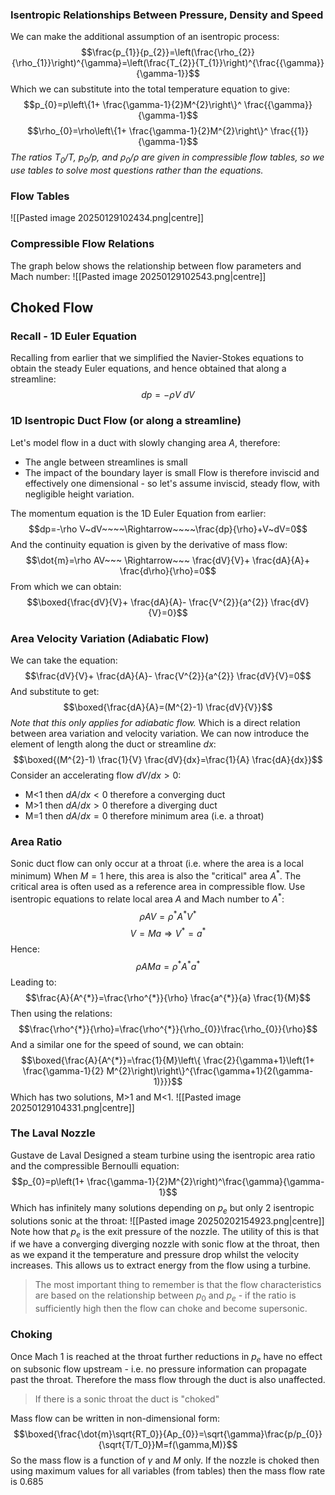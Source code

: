 ### Isentropic Relationships Between Pressure, Density and Speed
We can make the additional assumption of an isentropic process:
$$\frac{p_{1}}{p_{2}}=\left(\frac{\rho_{2}}{\rho_{1}}\right)^{\gamma}=\left(\frac{T_{2}}{T_{1}}\right)^{\frac{{\gamma}}{\gamma-1}}$$
Which we can substitute into the total temperature equation to give:
$$p_{0}=p\left\{1+ \frac{\gamma-1}{2}M^{2}\right\}^ \frac{{\gamma}}{\gamma-1}$$
$$\rho_{0}=\rho\left\{1+ \frac{\gamma-1}{2}M^{2}\right\}^ \frac{{1}}{\gamma-1}$$
*The ratios $T_{0}/T$, $p_{0}/p$, and $\rho_{0}/\rho$ are given in compressible flow tables, so we use tables to solve most questions rather than the equations.*
### Flow Tables
![[Pasted image 20250129102434.png|centre]]
### Compressible Flow Relations
The graph below shows the relationship between flow parameters and Mach number:
![[Pasted image 20250129102543.png|centre]]
## Choked Flow
### Recall - 1D Euler Equation
Recalling from earlier that we simplified the Navier-Stokes equations to obtain the steady Euler equations, and hence obtained that along a streamline:
$$dp=-\rho V~dV$$
### 1D Isentropic Duct Flow (or along a streamline)
Let's model flow in a duct with slowly changing area $A$, therefore:
- The angle between streamlines is small
- The impact of the boundary layer is small
Flow is therefore inviscid and effectively one dimensional - so let's assume inviscid, steady flow, with negligible height variation.

The momentum equation is the 1D Euler Equation from earlier:
$$dp=-\rho V~dV~~~~\Rightarrow~~~~\frac{dp}{\rho}+V~dV=0$$
And the continuity equation is given by the derivative of mass flow:
$$\dot{m}=\rho AV~~~ \Rightarrow~~~ \frac{dV}{V}+ \frac{dA}{A}+ \frac{d\rho}{\rho}=0$$
From which we can obtain:
$$\boxed{\frac{dV}{V}+ \frac{dA}{A}- \frac{V^{2}}{a^{2}} \frac{dV}{V}=0}$$
### Area Velocity Variation (Adiabatic Flow)
We can take the equation:
$$\frac{dV}{V}+ \frac{dA}{A}- \frac{V^{2}}{a^{2}} \frac{dV}{V}=0$$
And substitute to get:
$$\boxed{\frac{dA}{A}=(M^{2}-1) \frac{dV}{V}}$$
*Note that this only applies for adiabatic flow.*
Which is a direct relation between area variation and velocity variation.
We can now introduce the element of length along the duct or streamline $dx$:
$$\boxed{(M^{2}-1) \frac{1}{V} \frac{dV}{dx}=\frac{1}{A} \frac{dA}{dx}}$$
Consider an accelerating flow $dV/dx>0$:
- M<1 then $dA/dx<0$ therefore a converging duct
- M>1 then $dA/dx>0$ therefore a diverging duct
- M=1 then $dA/dx=0$ therefore minimum area (i.e. a throat)
### Area Ratio
Sonic duct flow can only occur at a throat (i.e. where the area is a local minimum)
When $M=1$ here, this area is also the "critical" area $A^{*}$.
The critical area is often used as a reference area in compressible flow.
Use isentropic equations to relate local area $A$ and Mach number to $A^{*}$:
$$\rho A V=\rho^{*}A^{*}V^{*}$$
$$V=Ma\Rightarrow V^{*}=a^{*}$$
Hence:
$$\rho AMa=\rho^{*}A^{*}a^{*}$$
Leading to:
$$\frac{A}{A^{*}}=\frac{\rho^{*}}{\rho} \frac{a^{*}}{a} \frac{1}{M}$$
Then using the relations:
$$\frac{\rho^{*}}{\rho}=\frac{\rho^{*}}{\rho_{0}}\frac{\rho_{0}}{\rho}$$
And a similar one for the speed of sound, we can obtain:
$$\boxed{\frac{A}{A^{*}}=\frac{1}{M}\left\{ \frac{2}{\gamma+1}\left(1+ \frac{\gamma-1}{2} M^{2}\right)\right\}^{\frac{\gamma+1}{2(\gamma-1)}}}$$
Which has two solutions, M>1 and M<1.
![[Pasted image 20250129104331.png|centre]]
### The Laval Nozzle
Gustave de Laval Designed a steam turbine using the isentropic area ratio and the compressible Bernoulli equation:
$$p_{0}=p\left(1+ \frac{\gamma-1}{2}M^{2}\right)^\frac{\gamma}{\gamma-1}$$
Which has infinitely many solutions depending on $p_e$ but only 2 isentropic solutions sonic at the throat:
![[Pasted image 20250202154923.png|centre]]
Note how that $p_{e}$ is the exit pressure of the nozzle.
The utility of this is that if we have a converging diverging nozzle with sonic flow at the throat, then as we expand it the temperature and pressure drop whilst the velocity increases. This allows us to extract energy from the flow using a turbine.
> The most important thing to remember is that the flow characteristics are based on the relationship between $p_0$ and $p_e$ - if the ratio is sufficiently high then the flow can choke and become supersonic.
### Choking
Once Mach 1 is reached at the throat further reductions in $p_e$ have no effect on subsonic flow upstream - i.e. no pressure information can propagate past the throat.
Therefore the mass flow through the duct is also unaffected.
> If there is a sonic throat the duct is "choked"

Mass flow can be written in non-dimensional form:
$$\boxed{\frac{\dot{m}\sqrt{RT_0}}{Ap_{0}}=\sqrt{\gamma}\frac{p/p_{0}}{\sqrt{T/T_0}}M=f(\gamma,M)}$$
So the mass flow is a function of $\gamma$ and $M$ only.
If the nozzle is choked then using maximum values for all variables (from tables) then the mass flow rate is 0.685